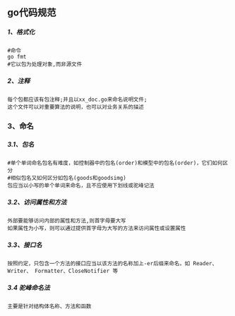 go代码规范
-----
##### 1、格式化
```
#命令
go fmt
#它以包为处理对象,而非源文件
```
##### 2、注释
```
每个包都应该有包注释;并且以xx_doc.go来命名说明文件;
这个文件可以对重要算法的说明，也可以对业务关系的描述
```
### 3、命名
##### 3.1、包名
```
#单个单词命名包名有难度，如控制器中的包名(order)和模型中的包名(order)，它们如何区分
#相似包名又如何区分如包名(goods和goodsimg)
包应当以小写的单个单词来命名，且不应使用下划线或驼峰记法
```
##### 3.2、访问属性和方法
```
外部要能够访问内部的属性和方法,则首字母要大写
如果属性为小写，则可以通过提供首字母为大写的方法来访问属性或设置属性
```
##### 3.3、接口名
```
按照约定，只包含一个方法的接口应当以该方法的名称加上-er后缀来命名，如 Reader、Writer、 Formatter、CloseNotifier 等
```
##### 3.4 驼峰命名法
```
主要是针对结构体名称、方法和函数
```
